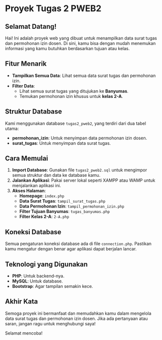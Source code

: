 # Proyek Tugas 2 PWEB2

## Selamat Datang!
Hai! Ini adalah proyek web yang dibuat untuk menampilkan data surat tugas dan permohonan izin dosen. Di sini, kamu bisa dengan mudah menemukan informasi yang kamu butuhkan berdasarkan tujuan atau kelas.

## Fitur Menarik
- **Tampilkan Semua Data**: Lihat semua data surat tugas dan permohonan izin.
- **Filter Data**:
  - Lihat semua surat tugas yang ditujukan ke **Banyumas**.
  - Temukan permohonan izin khusus untuk **kelas 2-A**.

## Struktur Database
Kami menggunakan database `tugas2_pweb2`, yang terdiri dari dua tabel utama:
- **permohonan_izin**: Untuk menyimpan data permohonan izin dosen.
- **surat_tugas**: Untuk menyimpan data surat tugas.

## Cara Memulai
1. **Import Database**: Gunakan file `tugas2_pweb2.sql` untuk mengimpor semua struktur dan data ke database kamu.
2. **Jalankan Aplikasi**: Pakai server lokal seperti XAMPP atau WAMP untuk menjalankan aplikasi ini.
3. **Akses Halaman**:
   - **Homepage**: `index.php`
   - **Data Surat Tugas**: `tampil_surat_tugas.php`
   - **Data Permohonan Izin**: `tampil_permohonan_izin.php`
   - **Filter Tujuan Banyumas**: `tugas_banyumas.php`
   - **Filter Kelas 2-A**: `2-A.php`

## Koneksi Database
Semua pengaturan koneksi database ada di file `connection.php`. Pastikan kamu mengatur dengan benar agar aplikasi dapat berjalan lancar.

## Teknologi yang Digunakan
- **PHP**: Untuk backend-nya.
- **MySQL**: Untuk database.
- **Bootstrap**: Agar tampilan semakin kece.

## Akhir Kata
Semoga proyek ini bermanfaat dan memudahkan kamu dalam mengelola data surat tugas dan permohonan izin dosen. Jika ada pertanyaan atau saran, jangan ragu untuk menghubungi saya!

Selamat mencoba!
